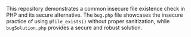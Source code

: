 This repository demonstrates a common insecure file existence check in PHP and its secure alternative. The `bug.php` file showcases the insecure practice of using `@file_exists()` without proper sanitization, while `bugSolution.php` provides a secure and robust solution.
